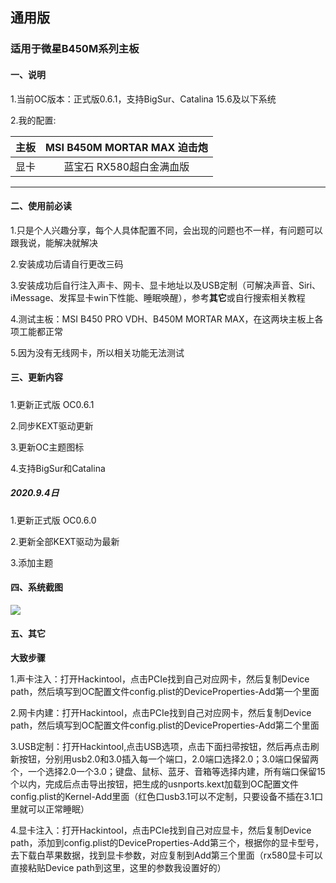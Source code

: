 ## 通用版

### 适用于微星B450M系列主板

#### 一、说明

1.当前OC版本：正式版0.6.1，支持BigSur、Catalina 15.6及以下系统

2.我的配置:


| 主板  |          MSI B450M MORTAR MAX 迫击炮          |
| :--: | :-------------------------: |
| 显卡 | 蓝宝石 RX580超白金满血版 |


----------------------

#### 二、使用前必读

1.只是个人兴趣分享，每个人具体配置不同，会出现的问题也不一样，有问题可以跟我说，能解决就解决

2.安装成功后请自行更改三码

3.安装成功后自行注入声卡、网卡、显卡地址以及USB定制（可解决声音、Siri、iMessage、发挥显卡win下性能、睡眠唤醒），参考**其它**或自行搜索相关教程

4.测试主板：MSI B450 PRO VDH、B450M MORTAR MAX，在这两块主板上各项工能都正常

5.因为没有无线网卡，所以相关功能无法测试


#### 三、更新内容

#####

1.更新正式版 OC0.6.1

2.同步KEXT驱动更新

3.更新OC主题图标

4.支持BigSur和Catalina

##### 2020.9.4日

1.更新正式版 OC0.6.0

2.更新全部KEXT驱动为最新

3.添加主题


#### 四、系统截图

![](https://thumbnail0.baidupcs.com/thumbnail/12dffdff4ka657eb59607802273f49f4?fid=414463553-250528-577164214933907&rt=pr&sign=FDTAER-DCb740ccc5511e5e8fedcff06b081203-PVHi0KJ%2b7ehqjKdY0gQne%2boASp4%3d&expires=8h&chkbd=0&chkv=0&dp-logid=5832649095344697369&dp-callid=0&time=1599534000&size=c10000_u10000&quality=90&vuk=414463553&ft=image)



#### 五、其它

**大致步骤**

1.声卡注入：打开Hackintool，点击PCIe找到自己对应网卡，然后复制Device path，然后填写到OC配置文件config.plist的DeviceProperties-Add第一个里面

2.网卡内建：打开Hackintool，点击PCIe找到自己对应网卡，然后复制Device path，然后填写到OC配置文件config.plist的DeviceProperties-Add第二个里面

3.USB定制：打开Hackintool,点击USB选项，点击下面扫帚按钮，然后再点击刷新按钮，分别用usb2.0和3.0插入每一个端口，2.0端口选择2.0；3.0端口保留两个，一个选择2.0一个3.0；键盘、鼠标、蓝牙、音箱等选择内建，所有端口保留15个以内，完成后点击导出按钮，把生成的usnports.kext加载到OC配置文件config.plist的Kernel-Add里面（红色口usb3.1可以不定制，只要设备不插在3.1口里就可以正常睡眠）

4.显卡注入：打开Hackintool，点击PCIe找到自己对应显卡，然后复制Device path，添加到config.plist的DeviceProperties-Add第三个，根据你的显卡型号，去下载白苹果数据，找到显卡参数，对应复制到Add第三个里面（rx580显卡可以直接粘贴Device path到这里，这里的参数我设置好的）





